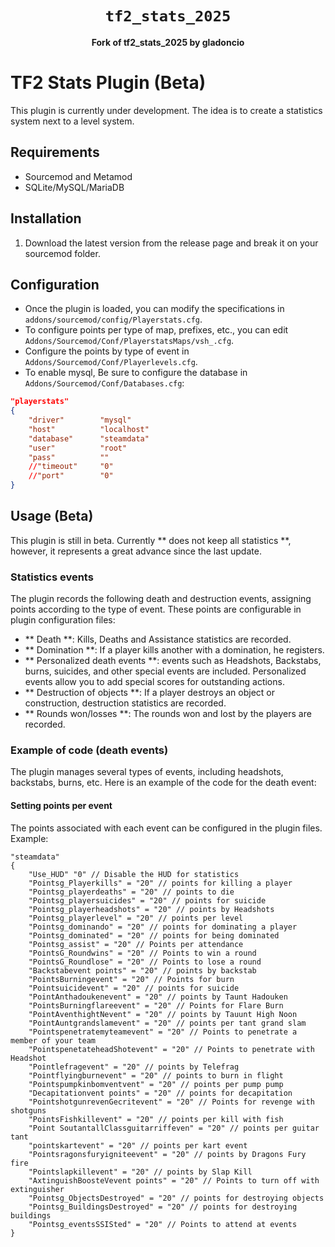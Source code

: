 <div align="center">
  <h1><code>tf2_stats_2025</code></h1>
  <p>
    <strong>Fork of tf2_stats_2025 by gladoncio</strong>
  </p>
</div>

# TF2 Stats Plugin (Beta)

This plugin is currently under development. The idea is to create a statistics system next to a level system.

## Requirements
- Sourcemod and Metamod
- SQLite/MySQL/MariaDB

## Installation
1. Download the latest version from the release page and break it on your sourcemod folder.

## Configuration
- Once the plugin is loaded, you can modify the specifications in `addons/sourcemod/config/Playerstats.cfg`.
- To configure points per type of map, prefixes, etc., you can edit `Addons/Sourcemod/Conf/PlayerstatsMaps/vsh_.cfg`.
- Configure the points by type of event in `Addons/Sourcemod/Conf/Playerlevels.cfg`.
- To enable mysql, Be sure to configure the database in `Addons/Sourcemod/Conf/Databases.cfg`:

```json
"playerstats"
{
	"driver"		"mysql"
	"host"			"localhost"
	"database"		"steamdata"
	"user"			"root"
	"pass"			""
	//"timeout"		"0"
	//"port"		"0"
}
```

## Usage (Beta)
This plugin is still in beta. Currently ** does not keep all statistics **, however, it represents a great advance since the last update.

### Statistics events
The plugin records the following death and destruction events, assigning points according to the type of event. These points are configurable in plugin configuration files:

- ** Death **: Kills, Deaths and Assistance statistics are recorded. 
- ** Domination **: If a player kills another with a domination, he registers.
- ** Personalized death events **: events such as Headshots, Backstabs, burns, suicides, and other special events are included.
Personalized events allow you to add special scores for outstanding actions.
- ** Destruction of objects **: If a player destroys an object or construction, destruction statistics are recorded.
- ** Rounds won/losses **: The rounds won and lost by the players are recorded.

### Example of code (death events)
The plugin manages several types of events, including headshots, backstabs, burns, etc. Here is an example of the code for the death event:

#### Setting points per event
The points associated with each event can be configured in the plugin files. Example:

```plaintext
"steamdata"
{
    "Use_HUD" "0" // Disable the HUD for statistics
    "Pointsg_Playerkills" = "20" // points for killing a player
    "Pointsg_playerdeaths" = "20" // points to die
    "Pointsg_playersuicides" = "20" // points for suicide
    "Pointsg_playerheadshots" = "20" // points by Headshots
    "Pointsg_playerlevel" = "20" // points per level
    "Pointsg_dominando" = "20" // points for dominating a player
    "Pointsg_dominated" = "20" // points for being dominated
    "Pointsg_assist" = "20" // Points per attendance
    "PointsG_Roundwins" = "20" // Points to win a round
    "PointsG_Roundlose" = "20" // Points to lose a round
    "Backstabevent points" = "20" // points by backstab
    "PointsBurningevent" = "20" // Points for burn
    "Pointsuicidevent" = "20" // points for suicide
    "PointAnthadoukenevent" = "20" // points by Taunt Hadouken
    "PointsBurningflareevent" = "20" // Points for Flare Burn
    "PointAventhightNevent" = "20" // points by Tauunt High Noon
    "PointAuntgrandslamevent" = "20" // points per tant grand slam
    "Pointspenetratemyteamevent" = "20" // Points to penetrate a member of your team
    "PointspenetateheadShotevent" = "20" // Points to penetrate with Headshot
    "Pointlefragevent" = "20" // points by Telefrag
    "Pointflyingburnevent" = "20" // points to burn in flight
    "Pointspumpkinbomventvent" = "20" // points per pump pump
    "Decapitationvent points" = "20" // points for decapitation
    "PointshotgunrevenGecritevent" = "20" // Points for revenge with shotguns
    "PointsFishkillevent" = "20" // points per kill with fish
    "Point SoutantallClassguitarriffeven" = "20" // points per guitar tant
    "pointskartevent" = "20" // points per kart event
    "Pointsragonsfuryigniteevent" = "20" // points by Dragons Fury fire
    "Pointslapkillevent" = "20" // points by Slap Kill
    "AxtinguishBoosteVevent points" = "20" // Points to turn off with extinguisher
    "Pointsg_ObjectsDestroyed" = "20" // points for destroying objects
    "Pointsg_BuildingsDestroyed" = "20" // points for destroying buildings
    "Pointsg_eventsSSISted" = "20" // Points to attend at events
}

```
